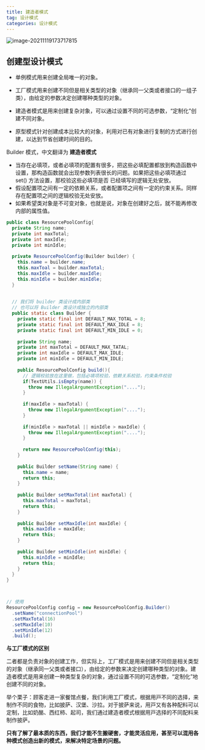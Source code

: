 ```yaml
---
title: 建造者模式
tag: 设计模式
categories: 设计模式 
---
```




![image-20211119173717815](https://i.loli.net/2021/11/19/8iXdcJoVFHWSR5r.png)

## 创建型设计模式

* 单例模式用来创建全局唯一的对象。

* 工厂模式用来创建不同但是相关类型的对象（继承同一父类或者接口的一组子类），由给定的参数决定创建哪种类型的对象。

* 建造者模式是用来创建复杂对象，可以通过设置不同的可选参数，“定制化”创建不同对象。

* 原型模式针对创建成本比较大的对象，利用对已有对象进行复制的方式进行创建，以达到节省创建时间的目的。



Builder 模式，中文翻译为 **建造者模式**



* 当存在必填项，或者必填项的配置有很多，把这些必填配置都放到构造函数中设置，那构造函数就会出现参数列表很长的问题。如果把这些必填项通过 set() 方法设置，那校验这些必填项是否 已经填写的逻辑无处安放。
* 假设配置项之间有一定的依赖关系，或者配置项之间有一定的约束关系。同样存在配置项之间的逻辑校验无处安放。
* 如果希望类对象是不可变对象，也就是说，对象在创建好之后，就不能再修改内部的属性值。

```java
public class ResourcePoolConfig{
  private String name;
  private int maxTotal;
  private int maxIdle;
  private int minIdle;
  
  private ResourcePoolConfig(Builder builder) {
    this.name = builder.name;
    this.maxToal = builder.maxTotal;
    this.maxIdle = builder.maxIdle;
    this.minIdle = builder.minIdle;
  }
  
  
  // 我们将 builder 类设计成内部类
  // 也可以将 Builder 类设计成独立的内部类
  public static class Builder {
    private static final int DEFAULT_MAX_TOTAL = 8;
    private static final int DEFAULT_MAX_IDLE = 8;
    private static final int DEFAULT_MIN_IDLE = 0;
    
    private String name;
    private int maxTotal = DEFAULT_MAX_TATAL;
    private int maxIdle = DEFAULT_MAX_IDLE;
    private int minIdle = DEFAULT_MIN_IDLE;
    
    public ResourcePoolConfig build(){
      // 逻辑校验放在这里做，包括必填项校验，依赖关系校验，约束条件校验
      if(TextUtils.isEmpty(name)) {
        throw new IllegalArgumentException("....");
      }
      
      if(maxIdle > maxTotal) {
        throw new IllegalArgumentException("....");
      }
      
      if(minIdle > maxTotal || minIdle > maxIdle) {
        throw new IllegalArgumentException("....");
      }
      
      return new ResourcePoolConfig(this);
    }
    
    public Builder setName(String name) {
      this.name = name;
      return this;
    }
    
    public Builder setMaxTotal(int maxTotal) {
      this.maxTotal = maxTotal;
      return this;
    }
    
    public Builder setMaxIdle(int maxIdle) {
      this.maxIdle = maxIdle;
      return this;
    }
    
    public Builder setMinIdle(int minIdle) {
      this.minIdle = minIdle;
      return this;
    }
  }
}



// 使用
ResourcePoolConfig config = new ResourcePoolConfig.Builder()
  .setName("connectionPool")
  .setMaxTotal(16)
  .setMaxIdle(10)
  .setMinIdle(12)
  .build();
```

**与工厂模式的区别**

二者都是负责对象的创建工作，但实际上，工厂模式是用来创建不同但是相关类型的对象（继承同一父类或者接口），由给定的参数来决定创建哪种类型的对象。建造者模式是用来创建一种类型复杂的对象，通过设置不同的可选参数，“定制化”地创建不同的对象。



举个栗子：顾客⾛进⼀家餐馆点餐，我们利⽤⼯⼚模式，根据⽤⼾不同的选择，来制作不同的⻝物，⽐如披萨、汉堡、沙拉。对于披萨来说，⽤⼾⼜有各种配料可以定制，⽐如奶酪、西红柿、起司，我们通过建造者模式根据⽤⼾选择的不同配料来制作披萨。



**只有了解了最本质的东西，我们才能不生搬硬套，才能灵活应用，甚至可以混用各种模式创造出新的模式，来解决特定场景的问题。**